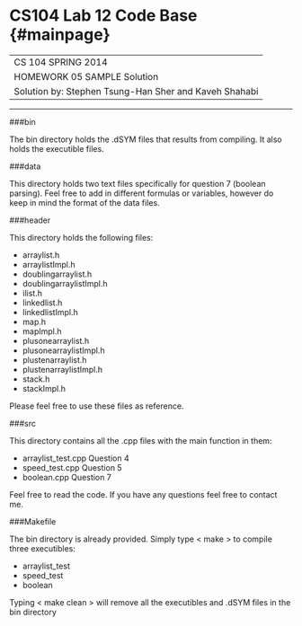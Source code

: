 CS104 Lab 12 Code Base                         {#mainpage}
======================

|                                                        |
| :------------------------------------------------------|
|  CS 104 SPRING 2014									 |
|  HOMEWORK 05 SAMPLE Solution 							 |
|  Solution by: Stephen Tsung-Han Sher and Kaveh Shahabi |
----------------------------------------------------------

###bin

The bin directory holds the .dSYM files 
that results from compiling. It also 
holds the executible files.

###data

This directory holds two text files 
specifically for question 7 (boolean 
parsing). Feel free to add in different 
formulas or variables, however do keep 
in mind the format of the data files. 

###header

This directory holds the following files:

 + arraylist.h
 + arraylistImpl.h
 + doublingarraylist.h
 + doublingarraylistImpl.h
 + ilist.h
 + linkedlist.h
 + linkedlistImpl.h
 + map.h
 + mapImpl.h
 + plusonearraylist.h
 + plusonearraylistImpl.h
 + plustenarraylist.h
 + plustenarraylistImpl.h
 + stack.h
 + stackImpl.h

Please feel free to use these files as reference. 

###src

This directory contains all the .cpp files 
with the main function in them:

 + arraylist_test.cpp		Question 4
 + speed_test.cpp			Question 5
 + boolean.cpp				Question 7

Feel free to read the code. If you have any questions feel free to contact me.

###Makefile

The bin directory is already provided. Simply 
type < make > to compile three executibles:

 + arraylist_test
 + speed_test
 + boolean

Typing < make clean > will remove all the 
executibles and .dSYM files in the bin directory